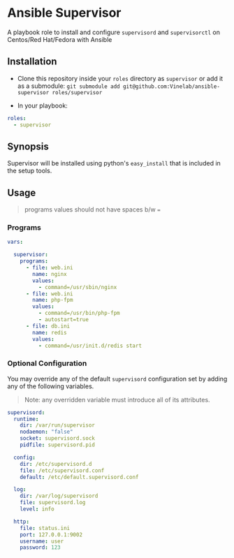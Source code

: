 # Ansible Supervisor
A playbook role to install and configure `supervisord` and `supervisorctl` on Centos/Red Hat/Fedora with Ansible

## Installation
- Clone this repository inside your `roles` directory as `supervisor`
or add it as a submodule: `git submodule add git@github.com:Vinelab/ansible-supervisor roles/supervisor`

- In your playbook:

```yaml
roles:
  - supervisor
```

## Synopsis
Supervisor will be installed using python's `easy_install`
that is included in the setup tools.

## Usage

> programs values should not have spaces b/w `=`

### Programs

```yaml
vars:

  supervisor:
    programs:
      - file: web.ini
        name: nginx
        values:
          - command=/usr/sbin/nginx
      - file: web.ini
        name: php-fpm
        values:
          - command=/usr/bin/php-fpm
          - autostart=true
      - file: db.ini
        name: redis
        values:
          - command=/usr/init.d/redis start
```

### Optional Configuration
You may override any of the default `supervisord` configuration set by adding
any of the following variables.

> Note: any overridden variable must introduce all of its attributes.

```yaml
supervisord:
  runtime:
    dir: /var/run/supervisor
    nodaemon: "false"
    socket: supervisord.sock
    pidfile: supervisord.pid

  config:
    dir: /etc/supervisord.d
    file: /etc/supervisord.conf
    default: /etc/default.supervisord.conf

  log:
    dir: /var/log/supervisord
    file: supervisord.log
    level: info

  http:
    file: status.ini
    port: 127.0.0.1:9002
    username: user
    password: 123
```
